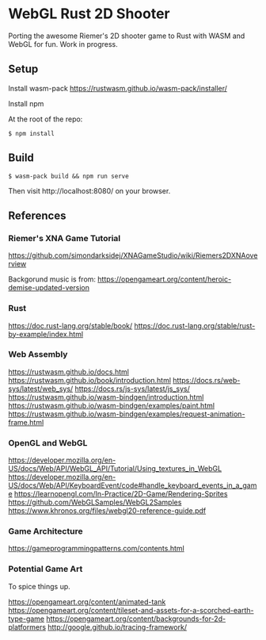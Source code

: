 # WebGL Rust 2D Shooter

Porting the awesome Riemer's 2D shooter game to Rust with WASM and WebGL for fun. Work in progress.

## Setup

Install wasm-pack
https://rustwasm.github.io/wasm-pack/installer/

Install npm

At the root of the repo:
```
$ npm install
```

## Build

```
$ wasm-pack build && npm run serve
```

Then visit http://localhost:8080/ on your browser.

## References

### Riemer's XNA Game Tutorial

https://github.com/simondarksidej/XNAGameStudio/wiki/Riemers2DXNAoverview

Backgorund music is from: https://opengameart.org/content/heroic-demise-updated-version

### Rust

https://doc.rust-lang.org/stable/book/
https://doc.rust-lang.org/stable/rust-by-example/index.html

### Web Assembly

https://rustwasm.github.io/docs.html
https://rustwasm.github.io/book/introduction.html
https://docs.rs/web-sys/latest/web_sys/
https://docs.rs/js-sys/latest/js_sys/
https://rustwasm.github.io/wasm-bindgen/introduction.html
https://rustwasm.github.io/wasm-bindgen/examples/paint.html
https://rustwasm.github.io/wasm-bindgen/examples/request-animation-frame.html

### OpenGL and WebGL

https://developer.mozilla.org/en-US/docs/Web/API/WebGL_API/Tutorial/Using_textures_in_WebGL
https://developer.mozilla.org/en-US/docs/Web/API/KeyboardEvent/code#handle_keyboard_events_in_a_game
https://learnopengl.com/In-Practice/2D-Game/Rendering-Sprites
https://github.com/WebGLSamples/WebGL2Samples
https://www.khronos.org/files/webgl20-reference-guide.pdf

### Game Architecture

https://gameprogrammingpatterns.com/contents.html

### Potential Game Art

To spice things up.

https://opengameart.org/content/animated-tank
https://opengameart.org/content/tileset-and-assets-for-a-scorched-earth-type-game
https://opengameart.org/content/backgrounds-for-2d-platformers
http://google.github.io/tracing-framework/
